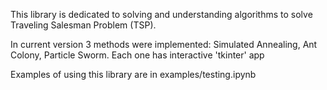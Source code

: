This library is dedicated to solving and understanding algorithms to solve Traveling Salesman Problem (TSP). 

In current version 3 methods were implemented: Simulated Annealing, Ant Colony, Particle Sworm. Each one has interactive 'tkinter' app

Examples of using this library are in examples/testing.ipynb
